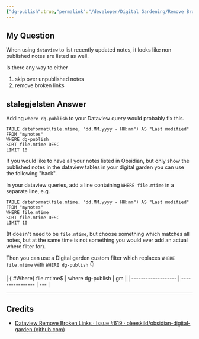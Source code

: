 ```yaml
---
{"dg-publish":true,"permalink":"/developer/Digital Gardening/Remove Broken or un-published Link in Garden/","tags":["digital_garden","notes","markdown","static"]}
---
```


## My Question
When using `dataview` to list recently updated notes, it looks like non published notes are listed as well.

Is there any way to either

1. skip over unpublished notes
2. remove broken links
## stalegjelsten Answer 
Adding `where dg-publish` to your Dataview query would probably fix this.

```
TABLE dateformat(file.mtime, "dd.MM.yyyy - HH:mm") AS "Last modified"
FROM "mynotes"
WHERE dg-publish
SORT file.mtime DESC
LIMIT 10
```

If you would like to have all your notes listed in Obsidian, but only show the published notes in the dataview tables in your digital garden you can use the following "hack".

In your dataview queries, add a line containing `WHERE file.mtime` in a separate line, e.g.

```
TABLE dateformat(file.mtime, "dd.MM.yyyy - HH:mm") AS "Last modified"
FROM "mynotes"
WHERE file.mtime
SORT file.mtime DESC
LIMIT 10
```

(It doesn't need to be `file.mtime`, but choose something which matches all notes, but at the same time is not something you would ever add an actual where filter for).

Then you can use a Digital garden custom filter which replaces `WHERE file.mtime` with `WHERE dg-publish` 👇  

|
{ #Where}
 file\.mtime$ | where dg-publish | gm  |
| ------------------- | ---------------- | --- |

---
## Credits
- [Dataview Remove Broken Links · Issue #619 · oleeskild/obsidian-digital-garden (github.com)](https://github.com/oleeskild/obsidian-digital-garden/issues/619)